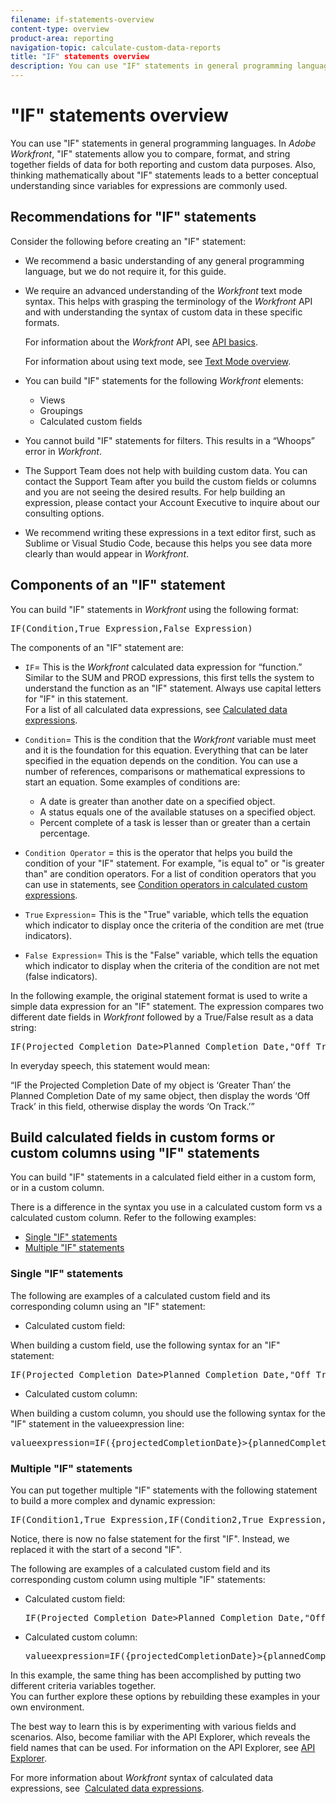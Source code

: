 ```yaml
---
filename: if-statements-overview
content-type: overview
product-area: reporting
navigation-topic: calculate-custom-data-reports
title: "IF" statements overview
description: You can use "IF" statements in general programming languages. In Adobe Workfront, "IF" statements allow you to compare, format, and string together fields of data for both reporting and custom data purposes. Also, thinking mathematically about "IF" statements leads to a better conceptual understanding since variables for expressions are commonly used.
---
```


# "IF" statements overview

You can use "IF" statements in general programming languages. In *Adobe Workfront*, "IF"&nbsp;statements allow you to compare, format, and string together fields of data for both reporting and custom data purposes. Also, thinking mathematically about "IF" statements leads to a better conceptual understanding since variables for expressions are commonly used.

## Recommendations for "IF" statements

Consider the following before creating an "IF" statement:

* We recommend a basic understanding of any general programming language, but we do not require it, for this guide.
* We require an advanced understanding of the *Workfront* text mode syntax. This helps with grasping the terminology of the *Workfront* API and with understanding the syntax of custom data in these specific formats.

  For information about the *Workfront* API, see [API basics](../../../wf-api/general/api-basics.md).

  For information about using text mode, see [Text Mode overview](../../../reports-and-dashboards/reports/text-mode/understand-text-mode.md).

* You can build "IF" statements for the following *Workfront* elements:

  * Views
  * Groupings
  * Calculated custom fields

* You cannot build "IF" statements for filters. This results in a “Whoops” error in *Workfront*.
* The Support Team does not help with building custom data. You can contact the Support Team after you build the custom fields or columns and you are not seeing the desired results.&nbsp;For help building an expression, please contact your Account Executive to inquire about our consulting options.
* We recommend writing these expressions in a text editor first, such as Sublime or Visual Studio Code, because this helps you see data more clearly than would appear in *Workfront*.

## Components of an "IF" statement

You can build "IF" statements in *Workfront* using the following format:&nbsp; 
<pre>IF(Condition,True Expression,False Expression)</pre>The components of an "IF" statement are:&nbsp;

* `IF`= This is the *Workfront* calculated data expression for “function.” Similar to the SUM and PROD expressions, this first tells the system to understand the function as an "IF" statement. Always use capital letters for "IF" in this statement.  
  For a list&nbsp;of all calculated data expressions, see [Calculated data expressions](../../../reports-and-dashboards/reports/calc-cstm-data-reports/calculated-data-expressions.md).

* `Condition`= This is the condition that the *Workfront* variable must meet and it is the foundation for this equation. Everything that can be later specified in the equation depends on the condition. You can use a number of references, comparisons or mathematical expressions to start an equation. Some examples of conditions are:

  * A date is greater than another date on a specified object.
  * A status equals one of the available statuses on a specified object.
  * Percent complete of a task is lesser than or greater than a certain percentage.&nbsp;

* `Condition Operator` = this is the operator that helps you build the condition of your "IF" statement. For example, "is equal to" or "is greater than" are condition operators. For a list of condition operators that you can use in statements, see [Condition operators in calculated custom expressions](../../../reports-and-dashboards/reports/calc-cstm-data-reports/condition-operators-calculated-custom-expressions.md). 

* `True`  `Expression`= This is the "True" variable, which tells the equation which indicator to display once the criteria of the condition are met (true indicators).

* `False Expression`= This is the "False" variable, which tells the equation which indicator to display when the criteria of the condition are not met (false indicators).

In the following example, the original statement format is used to write a simple data expression for an "IF" statement. The expression compares two different date fields in *Workfront* followed by a True/False result as a data string:
<pre>IF(Projected Completion Date>Planned Completion Date,"Off Track","On Track")</pre>In everyday speech, this statement would mean:  
“IF the Projected Completion Date of my object is ‘Greater Than’ the Planned Completion Date of my same object, then display the words ‘Off Track’ in this field, otherwise display the words ‘On Track.’”

## Build calculated fields in custom forms or custom columns using "IF" statements

You can build "IF" statements in a calculated field either in a custom form, or in a custom column.&nbsp;

There is a difference in the syntax you use in a calculated custom form vs a calculated custom column. Refer to the following examples:&nbsp;

* [Single "IF" statements](#single) 
* [Multiple "IF" statements](#multiple)

### Single "IF" statements

The following are examples of a calculated custom field and its corresponding column using an "IF" statement:&nbsp;

* Calculated custom field:&nbsp;

When building a custom field, use the following syntax for an "IF" statement:&nbsp;
<pre>IF(Projected Completion Date>Planned Completion Date,"Off Track","On Track")</pre>

* Calculated custom column:&nbsp;

When building a custom column, you should use the following syntax for the "IF" statement in the valueexpression line:
<pre>valueexpression=IF({projectedCompletionDate}>{plannedCompletionDate},"Off Track","On Track")</pre>

### Multiple "IF" statements

You can put together multiple "IF" statements with the following statement to build a more complex and dynamic expression:&nbsp;  

<pre>IF(Condition1,True Expression,IF(Condition2,True Expression,False Expression))</pre>Notice, there is now no false statement for the first "IF". Instead, we replaced it with the start of a second "IF".

The following are examples of a calculated custom field and its corresponding custom column using multiple "IF" statements:

* Calculated custom field:  
  <pre>IF(Projected Completion Date>Planned Completion Date,"Off Track",IF(Planned Completion Date>Projected Completion Date,"Off Track","On Track"))</pre>

* Calculated custom column:  
  <pre>valueexpression=IF({projectedCompletionDate}>{plannedCompletionDate},"Off Track",IF({plannedCompletionDate}>{projectedCompletionDate},"Off Track","On Track"))</pre>

In this example, the same thing has been accomplished by putting two different criteria variables together.  
You can further explore these options by rebuilding these examples in your own environment.

The best way to learn this is by experimenting with various fields and scenarios.&nbsp;Also, become familiar with the API Explorer, which reveals the field names that can be used. For information on the API Explorer, see [API Explorer](../../../wf-api/general/api-explorer.md).

For more information about *Workfront* syntax of calculated data expressions, see&nbsp; [Calculated data expressions](../../../reports-and-dashboards/reports/calc-cstm-data-reports/calculated-data-expressions.md).
